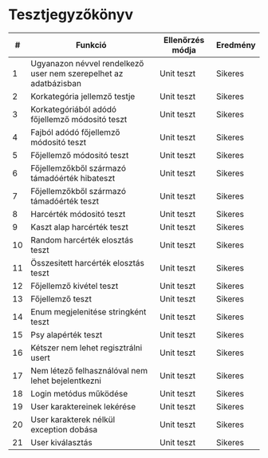 # Tesztjegyzőkönyv

|  #  | Funkció | Ellenőrzés módja | Eredmény |
| --- | ------- | ---------------- | -------- |
|  1  | Ugyanazon névvel rendelkező user nem szerepelhet az adatbázisban | Unit teszt | Sikeres |
|  2  | Korkategória jellemző testje | Unit teszt | Sikeres |
|  3  | Korkategóriából adódó főjellemző módositó teszt | Unit teszt | Sikeres |
|  4  | Fajból adódó főjellemző módositó teszt | Unit teszt | Sikeres |
|  5  | Főjellemző módositó teszt | Unit teszt | Sikeres |
|  6  | Főjellemzőkből származó támadóérték hibateszt | Unit teszt | Sikeres |
|  7  | Főjellemzőkből származó támadóérték teszt | Unit teszt | Sikeres |
|  8  | Harcérték módositó teszt | Unit teszt | Sikeres |
|  9  | Kaszt alap harcérték teszt | Unit teszt | Sikeres |
|  10 | Random harcérték elosztás teszt | Unit teszt | Sikeres |
|  11 | Összesitett harcérték elosztás teszt | Unit teszt | Sikeres |
|  12 | Főjellemző kivétel teszt | Unit teszt | Sikeres |
|  13 | Főjellemző teszt | Unit teszt | Sikeres |
|  14 | Enum megjelenitése stringként teszt | Unit teszt | Sikeres |
|  15 | Psy alapérték teszt | Unit teszt | Sikeres |
|  16 | Kétszer nem lehet regisztrálni usert | Unit teszt | Sikeres |
|  17 | Nem létező felhasználóval nem lehet bejelentkezni | Unit teszt | Sikeres |
|  18 | Login metódus működése | Unit teszt | Sikeres |
|  19 | User karaktereinek lekérése | Unit teszt | Sikeres |
|  20 | User karakterek nélkül exception dobása | Unit teszt | Sikeres |
|  21 | User kiválasztás | Unit teszt | Sikeres |